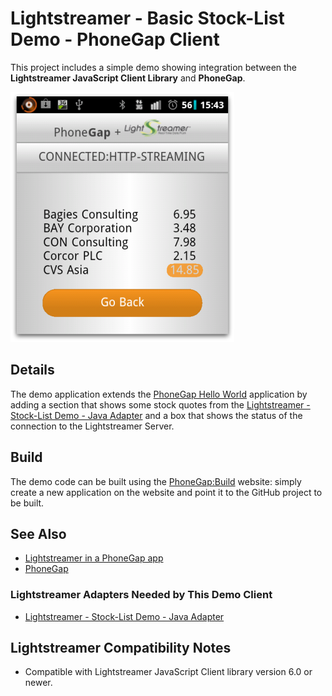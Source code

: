 # Lightstreamer - Basic Stock-List Demo - PhoneGap Client

This project includes a simple demo showing integration between the <b>Lightstreamer JavaScript Client Library</b> and <b>PhoneGap</b>.

<!-- START DESCRIPTION lightstreamer-example-stocklist-client-phonegap -->

![Demo ScreenShot](screenshot-phonegap.png)<br>

## Details

The demo application extends the [PhoneGap Hello World](https://github.com/phonegap/phonegap-start) application by adding a section that shows some stock quotes from the [Lightstreamer - Stock-List Demo - Java Adapter](https://github.com/Lightstreamer/Lightstreamer-example-Stocklist-adapter-java) and a box that shows the status of the connection to the Lightstreamer Server.

<!-- END DESCRIPTION lightstreamer-example-stocklist-client-phonegap -->

## Build

The demo code can be built using the [PhoneGap:Build](https://build.phonegap.com/) website: simply create a new application on the website and point it to the GitHub project to be built.

## See Also

* [Lightstreamer in a PhoneGap app](http://blog.lightstreamer.com/2012/08/lightstreamer-in-phonegap-app.html)
* [PhoneGap](http://phonegap.com/)

<!-- START RELATED_ENTRIES -->

### Lightstreamer Adapters Needed by This Demo Client

* [Lightstreamer - Stock-List Demo - Java Adapter](https://github.com/Lightstreamer/Lightstreamer-example-Stocklist-adapter-java)

<!-- END RELATED_ENTRIES -->

## Lightstreamer Compatibility Notes

*  Compatible with Lightstreamer JavaScript Client library version 6.0 or newer.
